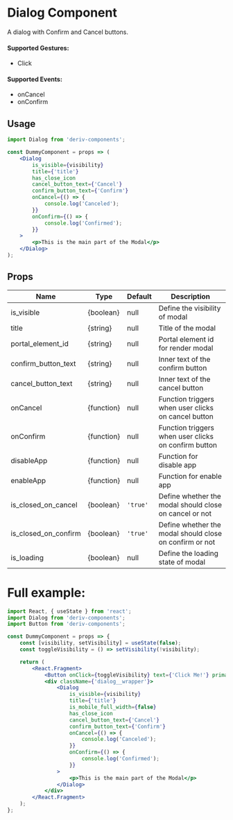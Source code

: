 # Dialog Component

A dialog with Confirm and Cancel buttons.

#### Supported Gestures:

- Click

#### Supported Events:

- onCancel
- onConfirm

## Usage

```jsx
import Dialog from 'deriv-components';

const DummyComponent = props => (
    <Dialog
        is_visible={visibility}
        title={'title'}
        has_close_icon
        cancel_button_text={'Cancel'}
        confirm_button_text={'Confirm'}
        onCancel={() => {
            console.log('Canceled');
        }}
        onConfirm={() => {
            console.log('Confirmed');
        }}
    >
        <p>This is the main part of the Modal</p>
    </Dialog>
);
```

## Props

| Name                 | Type       | Default  | Description                                             |
| -------------------- | ---------- | -------- | ------------------------------------------------------- |
| is_visible           | {boolean}  | null     | Define the visibility of modal                          |
| title                | {string}   | null     | Title of the modal                                      |
| portal_element_id    | {string}   | null     | Portal element id for render modal                      |
| confirm_button_text  | {string}   | null     | Inner text of the confirm button                        |
| cancel_button_text   | {string}   | null     | Inner text of the cancel button                         |
| onCancel             | {function} | null     | Function triggers when user clicks on cancel button     |
| onConfirm            | {function} | null     | Function triggers when user clicks on confirm button    |
| disableApp           | {function} | null     | Function for disable app                                |
| enableApp            | {function} | null     | Function for enable app                                 |
| is_closed_on_cancel  | {boolean}  | `'true'` | Define whether the modal should close on cancel or not  |
| is_closed_on_confirm | {boolean}  | `'true'` | Define whether the modal should close on confirm or not |
| is_loading           | {boolean}  | null     | Define the loading state of modal                       |

# Full example:

```jsx
import React, { useState } from 'react';
import Dialog from 'deriv-components';
import Button from 'deriv-components';

const DummyComponent = props => {
    const [visibility, setVisibility] = useState(false);
    const toggleVisibility = () => setVisibility(!visibility);

    return (
        <React.Fragment>
            <Button onClick={toggleVisibility} text={'Click Me!'} primary medium />
            <div className={'dialog__wrapper'}>
                <Dialog
                    is_visible={visibility}
                    title={'title'}
                    is_mobile_full_width={false}
                    has_close_icon
                    cancel_button_text={'Cancel'}
                    confirm_button_text={'Confirm'}
                    onCancel={() => {
                        console.log('Canceled');
                    }}
                    onConfirm={() => {
                        console.log('Confirmed');
                    }}
                >
                    <p>This is the main part of the Modal</p>
                </Dialog>
            </div>
        </React.Fragment>
    );
};
```
